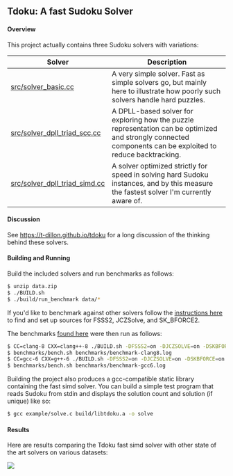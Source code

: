 ## Tdoku: A fast Sudoku Solver

#### Overview
This project actually contains three Sudoku solvers with variations:

Solver | Description
-------|------------
[src/solver_basic.cc](https://github.com/t-dillon/tdoku/blob/master/src/solver_basic.cc) | A very simple solver. Fast as simple solvers go, but mainly here to illustrate how poorly such solvers handle hard puzzles. 
[src/solver_dpll_triad_scc.cc](https://github.com/t-dillon/tdoku/blob/master/src/solver_dpll_triad_scc.cc) | A DPLL-based solver for exploring how the puzzle representation can be optimized and strongly connected components can be exploited to reduce backtracking.| 
[src/solver_dpll_triad_simd.cc](https://github.com/t-dillon/tdoku/blob/master/src/solver_dpll_triad_simd.cc) | A solver optimized strictly for speed in solving hard Sudoku instances, and by this measure the fastest solver I'm currently aware of.

#### Discussion

See https://t-dillon.github.io/tdoku for a long discussion of the thinking behind these solvers.

#### Building and Running

Build the included solvers and run benchmarks as follows:

```bash
$ unzip data.zip
$ ./BUILD.sh
$ ./build/run_benchmark data/*
```

If you'd like to benchmark against other solvers follow the
[instructions here](https://github.com/t-dillon/tdoku/blob/master/other/README) to find and set up 
sources for FSSS2, JCZSolve, and SK_BFORCE2.

The benchmarks [found here](https://github.com/t-dillon/tdoku/tree/master/benchmarks) were then run as follows:

```bash
$ CC=clang-8 CXX=clang++-8 ./BUILD.sh -DFSSS2=on -DJCZSOLVE=on -DSKBFORCE=on
$ benchmarks/bench.sh benchmarks/benchmark-clang8.log
$ CC=gcc-6 CXX=g++-6 ./BUILD.sh -DFSSS2=on -DJCZSOLVE=on -DSKBFORCE=on
$ benchmarks/bench.sh benchmarks/benchmark-gcc6.log
```

Building the project also produces a gcc-compatible static library containing the fast simd solver.
You can build a simple test program that reads Sudoku from stdin and displays the solution count and
solution (if unique) like so:

```bash
$ gcc example/solve.c build/libtdoku.a -o solve
```

#### Results

Here are results comparing the Tdoku fast simd solver with other state of the art solvers on various
datasets:

![](https://docs.google.com/spreadsheets/d/e/2PACX-1vR58Y3aNoz57dQJYDh37c4gvKU_I2E8uOllVHs8xrr0sC52GoUTaC2AXKwUpySG-zFIKynjiM-wN3cX/pubchart?oid=1929162374&format=image)